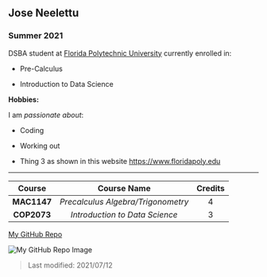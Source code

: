 ## Jose Neelettu

### Summer 2021 

DSBA student at [Florida Polytechnic University](https://www.floridapoly.edu) currently enrolled in: 

- Pre-Calculus

- Introduction to Data Science


**Hobbies:**

I am _passionate about_: 

- Coding

- Working out

- Thing 3 as shown in this website <https://www.floridapoly.edu>

***

| **Course** | **Course Name**                    | **Credits** |
|:----------:|:--------------:                    |:-----------:|
|**MAC1147** | _Precalculus Algebra/Trigonometry_ |     4       |
|**COP2073** | _Introduction to Data Science_     |     3       |

[My GitHub Repo](https://github.com/JoseNpoly/practice-repo)

![My GitHub Repo Image](C:\Users\iidev\Pictures\repo.JPG)

> Last modified: 2021/07/12
